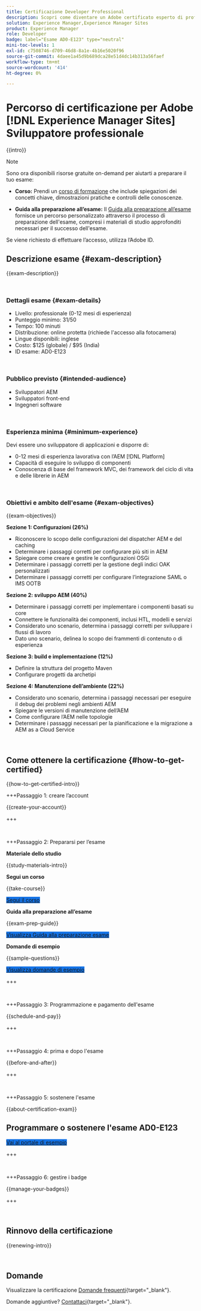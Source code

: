 ```yaml
---
title: Certificazione Developer Professional
description: Scopri come diventare un Adobe certificato esperto di professionisti aziendali in [!DNL Experience Manager Sites].
solution: Experience Manager,Experience Manager Sites
product: Experience Manager
role: Developer
badge: label="Esame AD0-E123" type="neutral"
mini-toc-levels: 1
exl-id: c7508746-d709-46d8-8a1e-4b16e5020f96
source-git-commit: 4daee1a45d9b689dca28e51d4dc14b313a56faef
workflow-type: tm+mt
source-wordcount: '414'
ht-degree: 0%

---
```


# Percorso di certificazione per Adobe [!DNL Experience Manager Sites] Sviluppatore professionale

{{intro}}

>[!NOTE]
>
>Sono ora disponibili risorse gratuite on-demand per aiutarti a preparare il tuo esame:
>
>* **Corso:** Prendi un [corso di formazione](https://app.rockinfo.com/courses/105) che include spiegazioni dei concetti chiave, dimostrazioni pratiche e controlli delle conoscenze.
>
>* **Guida alla preparazione all’esame:** Il [Guida alla preparazione all’esame](https://app.rockinfo.com/courses/playScorm/364) fornisce un percorso personalizzato attraverso il processo di preparazione dell&#39;esame, compresi i materiali di studio approfonditi necessari per il successo dell&#39;esame.
>
>Se viene richiesto di effettuare l’accesso, utilizza l’Adobe ID.

## Descrizione esame {#exam-description}

{{exam-description}}

<br>

### Dettagli esame {#exam-details}

* Livello: professionale (0-12 mesi di esperienza)
* Punteggio minimo: 31/50
* Tempo: 100 minuti
* Distribuzione: online protetta (richiede l&#39;accesso alla fotocamera)
* Lingue disponibili: inglese
* Costo: $125 (globale) / $95 (India)
* ID esame: AD0-E123

<br>

### Pubblico previsto {#intended-audience}

* Sviluppatori AEM
* Sviluppatori front-end
* Ingegneri software

<br>

### Esperienza minima {#minimum-experience}

Devi essere uno sviluppatore di applicazioni e disporre di:

* 0-12 mesi di esperienza lavorativa con l’AEM [!DNL Platform]
* Capacità di eseguire lo sviluppo di componenti
* Conoscenza di base del framework MVC, dei framework del ciclo di vita e delle librerie in AEM

<br>

### Obiettivi e ambito dell&#39;esame {#exam-objectives}

{{exam-objectives}}

**Sezione 1: Configurazioni (26%)**

* Riconoscere lo scopo delle configurazioni del dispatcher AEM e del caching
* Determinare i passaggi corretti per configurare più siti in AEM
* Spiegare come creare e gestire le configurazioni OSGi
* Determinare i passaggi corretti per la gestione degli indici OAK personalizzati
* Determinare i passaggi corretti per configurare l’integrazione SAML o IMS OOTB

**Sezione 2: sviluppo AEM (40%)**

* Determinare i passaggi corretti per implementare i componenti basati su core
* Connettere le funzionalità dei componenti, inclusi HTL, modelli e servizi
* Considerato uno scenario, determina i passaggi corretti per sviluppare i flussi di lavoro
* Dato uno scenario, delinea lo scopo dei frammenti di contenuto o di esperienza

**Sezione 3: build e implementazione (12%)**

* Definire la struttura del progetto Maven
* Configurare progetti da archetipi

**Sezione 4: Manutenzione dell’ambiente (22%)**

* Considerato uno scenario, determina i passaggi necessari per eseguire il debug dei problemi negli ambienti AEM
* Spiegare le versioni di manutenzione dell’AEM
* Come configurare l’AEM nelle topologie
* Determinare i passaggi necessari per la pianificazione e la migrazione a AEM as a Cloud Service

<br>

## Come ottenere la certificazione {#how-to-get-certified}

{{how-to-get-certified-intro}}

+++Passaggio 1: creare l’account

{{create-your-account}}

+++

<br>

+++Passaggio 2: Prepararsi per l’esame

**Materiale dello studio**

{{study-materials-intro}}

**Segui un corso**

{{take-course}}

<a href="https://app.rockinfo.com/courses/105" target="_blank" class="spectrum-Button spectrum-Button--fill spectrum-Button--accent spectrum-Button--sizeM is-margin-bottom-big-big at-element-click-tracking" style="background-color:#1473E6">

<span class="spectrum-Button-label has-no-wrap">
   Segui il corso
</span>
</a>

**Guida alla preparazione all’esame**

{{exam-prep-guide}}

<a href="https://app.rockinfo.com/courses/playScorm/364" target="_blank" class="spectrum-Button spectrum-Button--fill spectrum-Button--accent spectrum-Button--sizeM is-margin-bottom-big-big at-element-click-tracking" style="background-color:#1473E6">

<span class="spectrum-Button-label has-no-wrap">
   Visualizza Guida alla preparazione esame
</span>
</a>

**Domande di esempio**

{{sample-questions}}

<a href="https://scorpion.caveon.com/launchpad/ad3-e123-adobe-experience-manager-sites-developer-professional-sample-questions" target="_blank" class="spectrum-Button spectrum-Button--fill spectrum-Button--accent spectrum-Button--sizeM is-margin-bottom-big-big at-element-click-tracking" style="background-color:#1473E6">

<span class="spectrum-Button-label has-no-wrap">
   Visualizza domande di esempio
</span>
</a>

+++

<br>

+++Passaggio 3: Programmazione e pagamento dell&#39;esame

{{schedule-and-pay}}

+++

<br>

+++Passaggio 4: prima e dopo l&#39;esame

{{before-and-after}}

+++

<br>

+++Passaggio 5: sostenere l&#39;esame

{{about-certification-exam}}

## Programmare o sostenere l&#39;esame AD0-E123

<a href="https://www.certmetrics.com/adobe/candidate/examity_sso.aspx?eid=AD0-E123" target="_blank" class="spectrum-Button spectrum-Button--fill spectrum-Button--accent spectrum-Button--sizeM is-margin-bottom-big-big at-element-click-tracking" style="background-color:#1473E6">

<span class="spectrum-Button-label has-no-wrap">
   Vai al portale di esempio
</span>
</a>

+++

<br>

+++Passaggio 6: gestire i badge

{{manage-your-badges}}

+++

<br>

## Rinnovo della certificazione

{{renewing-intro}}

<br>

## Domande

Visualizzare la certificazione [Domande frequenti](https://experienceleague.adobe.com/docs/certification/certification/faq.html){target="_blank"}.

Domande aggiuntive? [Contattaci](mailto:certif@adobe.com){target="_blank"}.

